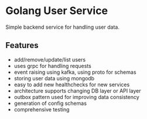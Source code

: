 # Golang User Service
Simple backend service for handling user data.

## Features
- add/remove/update/list users
- uses grpc for handling requests
- event raising using kafka, using proto for schemas
- storing user data using mongodb
- easy to add new healthchecks for new services
- architecture supports changing DB layer or API layer
- outbox pattern used for improving data consistency
- generation of config schemas
- comprehensive testing

